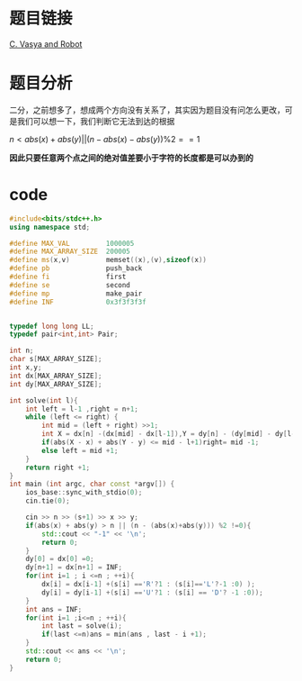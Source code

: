 # 题目链接

[C. Vasya and Robot](http://codeforces.com/contest/1073/problem/C)

# 题目分析

二分，之前想多了，想成两个方向没有关系了，其实因为题目没有问怎么更改，可是我们可以想一下，我们判断它无法到达的根据

$n < abs(x) + abs(y) || (n - abs(x) - abs(y))\%2 ==1$

**因此只要任意两个点之间的绝对值差要小于字符的长度都是可以办到的**

# code

```cpp
#include<bits/stdc++.h>
using namespace std;

#define MAX_VAL         1000005
#define MAX_ARRAY_SIZE  200005
#define ms(x,v)         memset((x),(v),sizeof(x))
#define pb              push_back
#define fi              first
#define se              second
#define mp              make_pair
#define INF             0x3f3f3f3f


typedef long long LL;
typedef pair<int,int> Pair;

int n;
char s[MAX_ARRAY_SIZE];
int x,y;
int dx[MAX_ARRAY_SIZE];
int dy[MAX_ARRAY_SIZE];

int solve(int l){
	int left = l-1 ,right = n+1;
	while (left <= right) {
		int mid = (left + right) >>1;
		int X = dx[n] -(dx[mid] - dx[l-1]),Y = dy[n] - (dy[mid] - dy[l-1]);
		if(abs(X - x) + abs(Y - y) <= mid - l+1)right= mid -1;
		else left = mid +1;
	}
	return right +1;
}
int main (int argc, char const *argv[]) {
    ios_base::sync_with_stdio(0);
    cin.tie(0);

	cin >> n >> (s+1) >> x >> y;
	if(abs(x) + abs(y) > n || (n - (abs(x)+abs(y))) %2 !=0){
		std::cout << "-1" << '\n';
		return 0;
	}
	dy[0] = dx[0] =0;
	dy[n+1] = dx[n+1] = INF;
	for(int i=1 ; i <=n ; ++i){
		dx[i] = dx[i-1] +(s[i] =='R'?1 : (s[i]=='L'?-1 :0) );
		dy[i] = dy[i-1] +(s[i] =='U'?1 : (s[i] == 'D'? -1 :0));
	}
	int ans = INF;
	for(int i=1 ;i<=n ; ++i){
		int last = solve(i);
		if(last <=n)ans = min(ans , last - i +1);
	}
	std::cout << ans << '\n';
    return 0;
}

```
